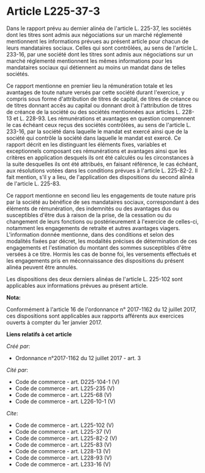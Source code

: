 # Article L225-37-3

Dans le rapport prévu au dernier alinéa de l'article L. 225-37, les sociétés dont les titres sont admis aux négociations sur
un marché réglementé mentionnent les informations prévues au présent article pour chacun de leurs mandataires sociaux. Celles
qui sont contrôlées, au sens de l'article L. 233-16, par une société dont les titres sont admis aux négociations sur un
marché réglementé mentionnent les mêmes informations pour les mandataires sociaux qui détiennent au moins un mandat dans de
telles sociétés. 

Ce rapport mentionne en premier lieu la rémunération totale et les avantages de toute nature versés par cette société durant
l'exercice, y compris sous forme d'attribution de titres de capital, de titres de créance ou de titres donnant accès au
capital ou donnant droit à l'attribution de titres de créance de la société ou des sociétés mentionnées aux articles L.
228-13 et L. 228-93. Les rémunérations et avantages en question comprennent le cas échéant ceux reçus des sociétés
contrôlées, au sens de l'article L. 233-16, par la société dans laquelle le mandat est exercé ainsi que de la société qui
contrôle la société dans laquelle le mandat est exercé. Ce rapport décrit en les distinguant les éléments fixes, variables et
exceptionnels composant ces rémunérations et avantages ainsi que les critères en application desquels ils ont été calculés ou
les circonstances à la suite desquelles ils ont été attribués, en faisant référence, le cas échéant, aux résolutions votées
dans les conditions prévues à l'article L. 225-82-2. Il fait mention, s'il y a lieu, de l'application des dispositions du
second alinéa de l'article L. 225-83. 

Ce rapport mentionne en second lieu les engagements de toute nature pris par la société au bénéfice de ses mandataires
sociaux, correspondant à des éléments de rémunération, des indemnités ou des avantages dus ou susceptibles d'être dus à
raison de la prise, de la cessation ou du changement de leurs fonctions ou postérieurement à l'exercice de celles-ci,
notamment les engagements de retraite et autres avantages viagers. L'information donnée mentionne, dans des conditions et
selon des modalités fixées par décret, les modalités précises de détermination de ces engagements et l'estimation du montant
des sommes susceptibles d'être versées à ce titre. Hormis les cas de bonne foi, les versements effectués et les engagements
pris en méconnaissance des dispositions du présent alinéa peuvent être annulés. 

Les dispositions des deux derniers alinéas de l'article L. 225-102 sont applicables aux informations prévues au présent
article.

**Nota:**

Conformément à l'article 16 de l'ordonnance n° 2017-1162 du 12 juillet 2017, ces dispositions sont applicables aux rapports
afférents aux exercices ouverts à compter du 1er janvier 2017.

**Liens relatifs à cet article**

_Créé par_:

  - Ordonnance n°2017-1162 du 12 juillet 2017 - art. 3

_Cité par_:

  - Code de commerce - art. D225-104-1 (V)
  - Code de commerce - art. L225-235 (V)
  - Code de commerce - art. L225-68 (V)
  - Code de commerce - art. L226-10-1 (V)

_Cite_:

  - Code de commerce - art. L225-102 (V)
  - Code de commerce - art. L225-37 (V)
  - Code de commerce - art. L225-82-2 (V)
  - Code de commerce - art. L225-83 (V)
  - Code de commerce - art. L228-13 (V)
  - Code de commerce - art. L228-93 (V)
  - Code de commerce - art. L233-16 (V)
